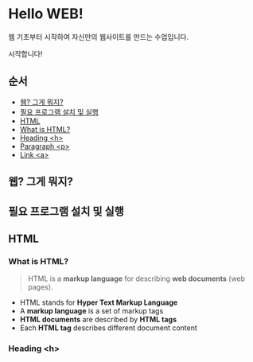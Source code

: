 # Hello __WEB__!

웹 기초부터 시작하여 자신만의 웹사이트를 만드는 수업입니다.

시작합니다!

## 순서

- [웹? 그게 뭐지?](#웹-그게-뭐지)
- [필요 프로그램 설치 및 실행](#필요-프로그램-설치-및-실행)
- [HTML](#html)
 - [What is HTML?](#what-is-html)
 - [Heading &lt;h&gt;](#heading-h)
 - [Paragraph &lt;p&gt;](#paragraph-p)
 - [Link &lt;a&gt;](#link-a)

 
## 웹? 그게 뭐지?

## 필요 프로그램 설치 및 실행

## HTML

### What is HTML?

> HTML is a __markup language__ for describing __web documents__ (web pages).
- HTML stands for __Hyper Text Markup Language__
- A __markup language__ is a set of markup tags
- __HTML documents__ are described by __HTML tags__
- Each __HTML tag__ describes different document content


### Heading &lt;h&gt;
